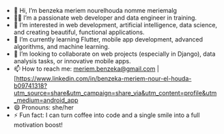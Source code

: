 

- 👋 Hi, I’m benzeka meriem nourelhouda nomme meriemalg
- 👩‍💻 I’m  a passionate web developer and data engineer in training.
- 👀 I’m interested in web development, artificial intelligence, data science, and creating beautiful, functional applications.
- 🌱 I’m currently learning Flutter, mobile app development, advanced algorithms, and machine learning.
- 💞️ I’m looking to collaborate on web projects (especially in Django), data analysis tasks, or innovative mobile apps.
- 📫 How to reach me: meriem.benzeka@gmail.com | [https://www.linkedin.com/in/benzeka-meriem-nour-el-houda-b09741318?utm_source=share&utm_campaign=share_via&utm_content=profile&utm_medium=android_app
- 😄 Pronouns: she/her
- ⚡ Fun fact: I can turn coffee into code and a single smile into a full motivation boost!

<!---
meriemalg/meriemalg is a ✨ special ✨ repository because its `README.md` (this file) appears on your GitHub profile.
You can click the Preview link to take a look at your changes.
--->

